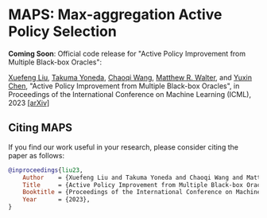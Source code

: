 # MAPS: Max-aggregation Active Policy Selection

**Coming Soon**: Official code release for "Active Policy Improvement from Multiple Black-box Oracles":

[Xuefeng Liu](https://www.linkedin.com/in/xuefeng-liu-658278200/), [Takuma Yoneda](https://takuma.yoneda.xyz), [Chaoqi Wang](https://alecwangcq.github.io), [Matthew R. Walter](https://ttic.edu/walter), and [Yuxin Chen](https://yuxinchen.org), "Active Policy Improvement from Multiple Black-box Oracles", in Proceedings of the International Conference on Machine Learning (ICML), 2023 [[arXiv]](https://arxiv.org/abs/2306.10259)

## Citing MAPS

If you find our work useful in your research, please consider citing the paper as follows:

``` bibtex
@inproceedings{liu23,
    Author    = {Xuefeng Liu and Takuma Yoneda and Chaoqi Wang and Matthew R. Walter and Yuxin Chen},
    Title     = {Active Policy Improvement from Multiple Black-box Oracles},
    Booktitle = {Proceedings of the International Conference on Machine Learning (ICML)},
    Year      = {2023},
}
```
